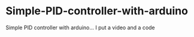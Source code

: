 # Simple-PID-controller-with-arduino
Simple PID controller with arduino... I put a video and a code
